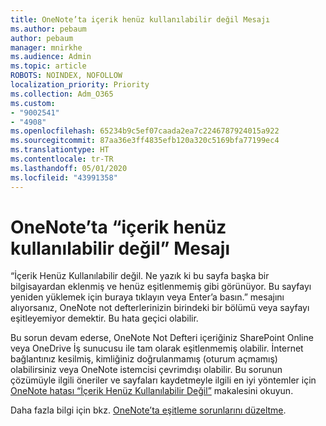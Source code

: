 ```yaml
---
title: OneNote’ta içerik henüz kullanılabilir değil Mesajı
ms.author: pebaum
author: pebaum
manager: mnirkhe
ms.audience: Admin
ms.topic: article
ROBOTS: NOINDEX, NOFOLLOW
localization_priority: Priority
ms.collection: Adm_O365
ms.custom:
- "9002541"
- "4908"
ms.openlocfilehash: 65234b9c5ef07caada2ea7c2246787924015a922
ms.sourcegitcommit: 87aa36e3ff4835efb120a320c5169bfa77199ec4
ms.translationtype: HT
ms.contentlocale: tr-TR
ms.lasthandoff: 05/01/2020
ms.locfileid: "43991358"
---
```

# <a name="content-not-yet-available-message-in-onenote"></a>OneNote’ta “içerik henüz kullanılabilir değil” Mesajı

“İçerik Henüz Kullanılabilir değil. Ne yazık ki bu sayfa başka bir bilgisayardan eklenmiş ve henüz eşitlenmemiş gibi görünüyor. Bu sayfayı yeniden yüklemek için buraya tıklayın veya Enter’a basın.” mesajını alıyorsanız, OneNote not defterlerinizin birindeki bir bölümü veya sayfayı eşitleyemiyor demektir. Bu hata geçici olabilir.

Bu sorun devam ederse, OneNote Not Defteri içeriğiniz SharePoint Online veya OneDrive İş sunucusu ile tam olarak eşitlenmemiş olabilir. İnternet bağlantınız kesilmiş, kimliğiniz doğrulanmamış (oturum açmamış) olabilirsiniz veya OneNote istemcisi çevrimdışı olabilir. Bu sorunun çözümüyle ilgili öneriler ve sayfaları kaydetmeyle ilgili en iyi yöntemler için [OneNote hatası “İçerik Henüz Kullanılabilir Değil”](https://docs.microsoft.com/office/troubleshoot/onenote/onenote-error-content-not-yet-available) makalesini okuyun.

Daha fazla bilgi için bkz. [OneNote’ta eşitleme sorunlarını düzeltme](https://support.office.com/article/Fix-issues-when-you-can-t-sync-OneNote-299495ef-66d1-448f-90c1-b785a6968d45).
